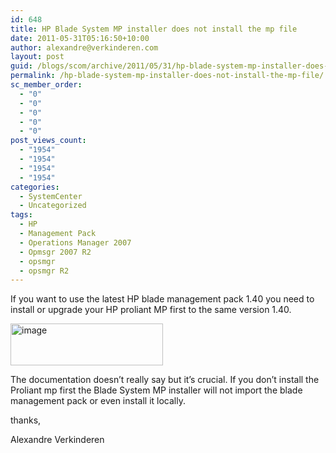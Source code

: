 ```yaml
---
id: 648
title: HP Blade System MP installer does not install the mp file
date: 2011-05-31T05:16:50+10:00
author: alexandre@verkinderen.com
layout: post
guid: /blogs/scom/archive/2011/05/31/hp-blade-system-mp-installer-does-not-install-the-mp-file.aspx
permalink: /hp-blade-system-mp-installer-does-not-install-the-mp-file/
sc_member_order:
  - "0"
  - "0"
  - "0"
  - "0"
  - "0"
post_views_count:
  - "1954"
  - "1954"
  - "1954"
  - "1954"
categories:
  - SystemCenter
  - Uncategorized
tags:
  - HP
  - Management Pack
  - Operations Manager 2007
  - Opmsgr 2007 R2
  - opsmgr
  - opsmgr R2
---
```

If you want to use the latest HP blade management pack 1.40 you need to install or upgrade your HP proliant MP first to the same version 1.40.

[<img style="border-right-width: 0px;margin: 0px;padding-left: 0px;padding-right: 0px;border-top-width: 0px;border-bottom-width: 0px;border-left-width: 0px;padding-top: 0px" border="0" alt="image" src="https://mscloudstorage.blob.core.windows.net/mscloudstorage//2012/06/image_thumb_35C5A92D.png" width="244" height="67" />](http://scug.be/scom/files/2012/06/image_043A3B98.png)

The documentation doesn’t really say but it’s crucial. If you don’t install the Proliant mp first the Blade System MP installer will not import the blade management pack or even install it locally.

thanks,

Alexandre Verkinderen